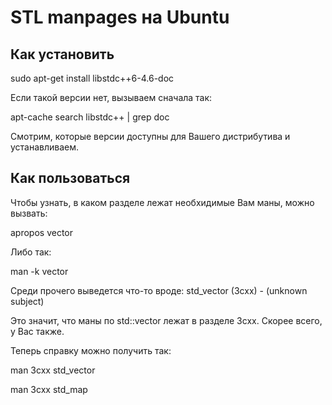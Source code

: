

# STL manpages на Ubuntu #

## Как установить ##

sudo apt-get install libstdc++6-4.6-doc

Если такой версии нет, вызываем сначала так:

apt-cache search libstdc++ | grep doc

Смотрим, которые версии доступны для Вашего дистрибутива и устанавливаем.

## Как пользоваться ##

Чтобы узнать, в каком разделе лежат необхидимые Вам маны, можно вызвать:

apropos vector

Либо так:

man -k vector

Среди прочего выведется что-то вроде:
std\_vector (3cxx)    - (unknown subject)

Это значит, что маны по std::vector лежат в разделе 3cxx. Скорее всего, у Вас также.

Теперь справку можно получить так:

man 3cxx std\_vector

man 3cxx std\_map